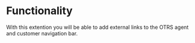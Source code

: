 # Functionality

With this extention you will be able to add external links to the OTRS agent and customer navigation bar.